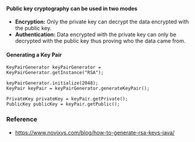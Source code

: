 
#### Public key cryptography can be used in two modes

- <b>Encryption:</b> Only the private key can decrypt the data encrypted with the public key.
- <b>Authentication:</b> Data encrypted with the private key can only be decrypted with the public key thus proving who the data came from.

#### Generating a Key Pair

	KeyPairGenerator keyPairGenerator = KeyPairGenerator.getInstance("RSA");
	
	keyPairGenerator.initialize(2048);
	KeyPair keyPair = keyPairGenerator.generateKeyPair();

	PrivateKey privateKey = keyPair.getPrivate();
	PublicKey publicKey = keyPair.getPublic();

### Reference

- https://www.novixys.com/blog/how-to-generate-rsa-keys-java/
